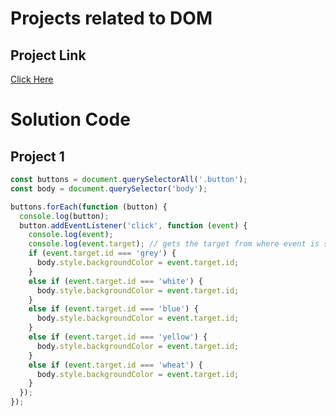 # Projects related to DOM

## Project Link
[Click Here](https://stackblitz.com/edit/dom-project-chaiaurcode-prwuyt?file=1-colorChanger%2Fchaiaurcode.js,1-colorChanger%2Findex.html,1-colorChanger%2Fstyle.css,index.html)


# Solution Code

## Project 1

``` javascript
const buttons = document.querySelectorAll('.button');
const body = document.querySelector('body');

buttons.forEach(function (button) {
  console.log(button);
  button.addEventListener('click', function (event) {
    console.log(event);
    console.log(event.target); // gets the target from where event is selected.
    if (event.target.id === 'grey') {
      body.style.backgroundColor = event.target.id;
    } 
    else if (event.target.id === 'white') {
      body.style.backgroundColor = event.target.id;
    } 
    else if (event.target.id === 'blue') {
      body.style.backgroundColor = event.target.id;
    } 
    else if (event.target.id === 'yellow') {
      body.style.backgroundColor = event.target.id;
    } 
    else if (event.target.id === 'wheat') {
      body.style.backgroundColor = event.target.id;
    }
  });
});


```